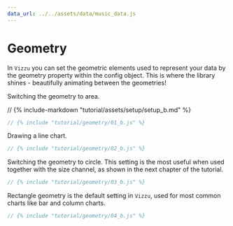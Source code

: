 ```yaml
---
data_url: ../../assets/data/music_data.js
---
```


# Geometry

In `Vizzu` you can set the geometric elements used to represent your data by the
geometry property within the config object. This is where the library shines -
beautifully animating between the geometries!

Switching the geometry to area.

<div id="tutorial_01"></div>

// {% include-markdown "tutorial/assets/setup/setup_b.md" %}

```javascript
// {% include "tutorial/geometry/01_b.js" %}
```

Drawing a line chart.

<div id="tutorial_02"></div>

```javascript
// {% include "tutorial/geometry/02_b.js" %}
```

Switching the geometry to circle. This setting is the most useful when used
together with the size channel, as shown in the next chapter of the tutorial.

<div id="tutorial_03"></div>

```javascript
// {% include "tutorial/geometry/03_b.js" %}
```

Rectangle geometry is the default setting in `Vizzu`, used for most common
charts like bar and column charts.

<div id="tutorial_04"></div>

```javascript
// {% include "tutorial/geometry/04_b.js" %}
```

<script src="../tutorial.js"></script>
